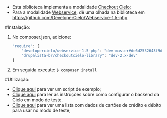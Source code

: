 * Esta biblioteca implementa a modalidade [Checkout Cielo](http://developercielo.github.io/Checkout-Cielo/);
* Para a modalidade [Webservice](https://developercielo.github.io/Webservice-1.5/), dê uma olhada na biblioteca
em https://github.com/DeveloperCielo/Webservice-1.5-php

#Instalação:

1. No composer.json, adicione:
    ```javascript
    "require": {
        "developercielo/webservice-1.5-php": "dev-master#de6d2532643f9d4fba52d12bc1e646bd42355d08",
        "drupalista-br/checkoutcielo-library": "dev-2.x-dev"
    }
    ```

2. Em seguida execute:
    `$ composer install`

#Utilização:

* [Clique aqui](https://github.com/drupalista-br/CheckoutCielo-Library/blob/2.x-dev/example.php) para ver um
script de exemplo;
* [Clique aqui](http://developercielo.github.io/Checkout-Cielo/) para ler as instruções sobre como configurar o
backend da Cielo em modo de teste.
* [Clique aqui](https://github.com/drupalista-br/CheckoutCielo-Library/blob/2.x-dev/card_numbers_for_testing.txt)
para ver uma lista com dados de cartões de crédito e débito para usar no modo de teste;
